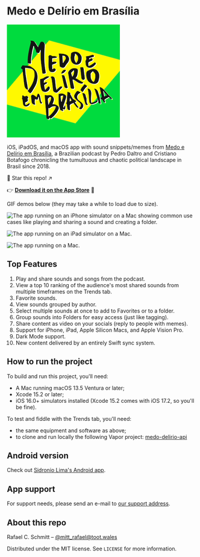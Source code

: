 # Medo e Delírio em Brasília

![Medo e Delírio em Brasília written over a bright yellow and green background calling back to the Brazilian flag.](MedoDelirioBrasilia/Resources/readme_logo.png)

iOS, iPadOS, and macOS app with sound snippets/memes from [Medo e Delírio em Brasília](https://podcasts.apple.com/br/podcast/medo-e-del%C3%ADrio-em-bras%C3%ADlia/id1502134265), a Brazilian podcast by Pedro Daltro and Cristiano Botafogo chronicling the tumultuous and chaotic political landscape in Brasil since 2018.

🌟 Star this repo! ↗️

👉 [**Download it on the App Store**](https://apps.apple.com/br/app/medo-e-del%C3%ADrio/id1625199878) 📲

GIF demos below (they may take a while to load due to size).

![The app running on an iPhone simulator on a Mac showing common use cases like playing and sharing a sound and creating a folder.](MedoDelirioBrasilia/Resources/readme_demo_iphone.gif)

![The app running on an iPad simulator on a Mac.](MedoDelirioBrasilia/Resources/readme_demo_ipad.gif)

![The app running on a Mac.](MedoDelirioBrasilia/Resources/readme_demo_mac.gif)

## Top Features

1. Play and share sounds and songs from the podcast.
1. View a top 10 ranking of the audience's most shared sounds from multiple timeframes on the Trends tab.
1. Favorite sounds.
1. View sounds grouped by author.
1. Select multiple sounds at once to add to Favorites or to a folder.
1. Group sounds into Folders for easy access (just like tagging).
1. Share content as video on your socials (reply to people with memes).
1. Support for iPhone, iPad, Apple Silicon Macs, and Apple Vision Pro.
1. Dark Mode support.
1. New content delivered by an entirely Swift sync system.


## How to run the project

To build and run this project, you'll need:

- A Mac running macOS 13.5 Ventura or later;
- Xcode 15.2 or later;
- iOS 16.0+ simulators installed (Xcode 15.2 comes with iOS 17.2, so you'll be fine).

To test and fiddle with the Trends tab, you'll need:

- the same equipment and software as above;
- to clone and run locally the following Vapor project: [medo-delirio-api](https://github.com/rafaelclaycon/medo-delirio-api)

## Android version

Check out [Sidronio Lima's Android app](https://play.google.com/store/apps/details?id=br.com.sidroniolima.medo_e_delirio_app).

## App support

For support needs, please send an e-mail to [our support address](mailto:medodeliriosuporte@gmail.com).

## About this repo

Rafael C. Schmitt – [@mitt_rafael@toot.wales](https://toot.wales/@mitt_rafael)

Distributed under the MIT license. See ``LICENSE`` for more information.
